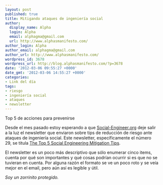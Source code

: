 ```yaml
---
layout: post
published: true
title: Mitigando ataques de ingeniería social
author:
  display_name: Alpha
  login: Alpha
  email: alphagma@gmail.com
  url: http://www.alphasmanifesto.com/
author_login: Alpha
author_email: alphagma@gmail.com
author_url: http://www.alphasmanifesto.com/
wordpress_id: 3678
wordpress_url: http://blog.alphasmanifesto.com/?p=3678
date: '2012-03-06 09:55:27 +0000'
date_gmt: '2012-03-06 14:55:27 +0000'
categories:
- Link del día
tags:
- riesgo
- ingeniería social
- ataques
- newsletter
---
```

Top 5 de acciones para prevenirse


Desde el mes pasado estoy esperando a que [Social-Engineer.org](http://www.social-engineer.org/) deje salir a la luz el newsletter que enviaron sobre tips de reducción de riesgo ante ataques de ingeniería social. Este newsletter, específicamente el número 29, se titula [The Top 5 Social Engineering Mitigation Tips](http://www.social-engineer.org/newsletter/Social-Engineer.OrgNewsletterVol.03Iss.29.htm).

El newsletter es un poco más descriptivo que sólo enumerar cinco items, cuenta por qué son importantes y qué cosas podrían ocurrir si es que no se tuvieran en cuenta. Por alguna razón el formato se ve un poco roto y se veía mejor en el email, pero aún así es legible y útil.

_Soy un zorrinito protegido._
